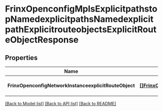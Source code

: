 # FrinxOpenconfigMplsExplicitpathstopNamedexplicitpathsNamedexplicitpathExplicitrouteobjectsExplicitRouteObjectResponse

## Properties
Name | Type | Description | Notes
------------ | ------------- | ------------- | -------------
**FrinxOpenconfigNetworkInstanceexplicitRouteObject** | [**[]FrinxOpenconfigMplsExplicitpathstopNamedexplicitpathsNamedexplicitpathExplicitrouteobjectsExplicitRouteObject**](frinx.openconfig.mpls.explicitpathstop.namedexplicitpaths.namedexplicitpath.explicitrouteobjects.ExplicitRouteObject.md) |  | [optional] [default to null]

[[Back to Model list]](../README.md#documentation-for-models) [[Back to API list]](../README.md#documentation-for-api-endpoints) [[Back to README]](../README.md)


